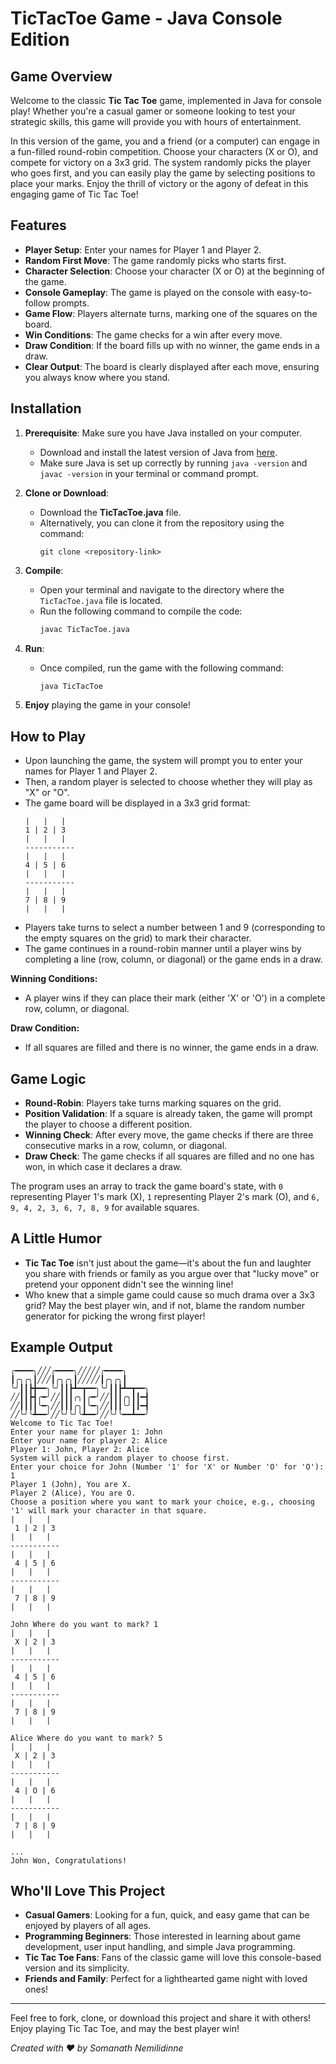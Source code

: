 # TicTacToe Game - Java Console Edition

## Game Overview
Welcome to the classic **Tic Tac Toe** game, implemented in Java for console play! Whether you're a casual gamer or someone looking to test your strategic skills, this game will provide you with hours of entertainment. 

In this version of the game, you and a friend (or a computer) can engage in a fun-filled round-robin competition. Choose your characters (X or O), and compete for victory on a 3x3 grid. The system randomly picks the player who goes first, and you can easily play the game by selecting positions to place your marks. Enjoy the thrill of victory or the agony of defeat in this engaging game of Tic Tac Toe!

## Features
- **Player Setup**: Enter your names for Player 1 and Player 2.
- **Random First Move**: The game randomly picks who starts first.
- **Character Selection**: Choose your character (X or O) at the beginning of the game.
- **Console Gameplay**: The game is played on the console with easy-to-follow prompts.
- **Game Flow**: Players alternate turns, marking one of the squares on the board.
- **Win Conditions**: The game checks for a win after every move.
- **Draw Condition**: If the board fills up with no winner, the game ends in a draw.
- **Clear Output**: The board is clearly displayed after each move, ensuring you always know where you stand.

## Installation
1. **Prerequisite**: Make sure you have Java installed on your computer.
   - Download and install the latest version of Java from [here](https://www.oracle.com/java/technologies/javase-jdk11-downloads.html).
   - Make sure Java is set up correctly by running `java -version` and `javac -version` in your terminal or command prompt.

2. **Clone or Download**: 
   - Download the **TicTacToe.java** file.
   - Alternatively, you can clone it from the repository using the command:
     ```
     git clone <repository-link>
     ```

3. **Compile**:
   - Open your terminal and navigate to the directory where the `TicTacToe.java` file is located.
   - Run the following command to compile the code:
     ```bash
     javac TicTacToe.java
     ```

4. **Run**:
   - Once compiled, run the game with the following command:
     ```bash
     java TicTacToe
     ```

5. **Enjoy** playing the game in your console!

## How to Play
- Upon launching the game, the system will prompt you to enter your names for Player 1 and Player 2.
- Then, a random player is selected to choose whether they will play as "X" or "O".
- The game board will be displayed in a 3x3 grid format:
  ```
  |   |   |
  1 | 2 | 3
  |   |   |
  -----------
  |   |   |
  4 | 5 | 6
  |   |   |
  -----------
  |   |   |
  7 | 8 | 9
  |   |   |
  ```
- Players take turns to select a number between 1 and 9 (corresponding to the empty squares on the grid) to mark their character.
- The game continues in a round-robin manner until a player wins by completing a line (row, column, or diagonal) or the game ends in a draw.
  
**Winning Conditions:**
- A player wins if they can place their mark (either 'X' or 'O') in a complete row, column, or diagonal.

**Draw Condition:**
- If all squares are filled and there is no winner, the game ends in a draw.

## Game Logic
- **Round-Robin**: Players take turns marking squares on the grid.
- **Position Validation**: If a square is already taken, the game will prompt the player to choose a different position.
- **Winning Check**: After every move, the game checks if there are three consecutive marks in a row, column, or diagonal.
- **Draw Check**: The game checks if all squares are filled and no one has won, in which case it declares a draw.

The program uses an array to track the game board's state, with `0` representing Player 1's mark (X), `1` representing Player 2's mark (O), and `6, 9, 4, 2, 3, 6, 7, 8, 9` for available squares.

## A Little Humor
- **Tic Tac Toe** isn't just about the game—it's about the fun and laughter you share with friends or family as you argue over that "lucky move" or pretend your opponent didn't see the winning line!
- Who knew that a simple game could cause so much drama over a 3x3 grid? May the best player win, and if not, blame the random number generator for picking the wrong first player!

## Example Output

```
╭━━━━╮╱╱╱╭━━━━╮╱╱╱╱╱╭━━━━╮
┃╭╮╭╮┃╱╱╱┃╭╮╭╮┃╱╱╱╱╱┃╭╮╭╮┃
╰╯┃┃┣╋━━╮╰╯┃┃┣┻━┳━━╮╰╯┃┃┣┻━┳━━╮
╱╱┃┃┣┫╭━╯╱╱┃┃┃╭╮┃╭━╯╱╱┃┃┃╭╮┃┃━┫
╱╱┃┃┃┃╰━╮╱╱┃┃┃╭╮┃╰━╮╱╱┃┃┃╰╯┃┃━┫
╱╱╰╯╰┻━━╯╱╱╰╯╰╯╰┻━━╯╱╱╰╯╰━━┻━━╯
Welcome to Tic Tac Toe!
Enter your name for player 1: John
Enter your name for player 2: Alice
Player 1: John, Player 2: Alice
System will pick a random player to choose first.
Enter your choice for John (Number '1' for 'X' or Number 'O' for 'O'): 1
Player 1 (John), You are X.
Player 2 (Alice), You are O.
Choose a position where you want to mark your choice, e.g., choosing '1' will mark your character in that square.
|   |   |
 1 | 2 | 3
|   |   |
-----------
|   |   |
 4 | 5 | 6
|   |   |
-----------
|   |   |
 7 | 8 | 9
|   |   |

John Where do you want to mark? 1
|   |   |
 X | 2 | 3
|   |   |
-----------
|   |   |
 4 | 5 | 6
|   |   |
-----------
|   |   |
 7 | 8 | 9
|   |   |

Alice Where do you want to mark? 5
|   |   |
 X | 2 | 3
|   |   |
-----------
|   |   |
 4 | O | 6
|   |   |
-----------
|   |   |
 7 | 8 | 9
|   |   |

...
John Won, Congratulations!
```

## Who'll Love This Project
- **Casual Gamers**: Looking for a fun, quick, and easy game that can be enjoyed by players of all ages.
- **Programming Beginners**: Those interested in learning about game development, user input handling, and simple Java programming.
- **Tic Tac Toe Fans**: Fans of the classic game will love this console-based version and its simplicity.
- **Friends and Family**: Perfect for a lighthearted game night with loved ones!

---

Feel free to fork, clone, or download this project and share it with others! Enjoy playing Tic Tac Toe, and may the best player win!

*Created with ❤️ by Somanath Nemilidinne*
